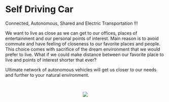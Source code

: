 # Self Driving Car

Connected, Autonomous, Shared and Electric Transportation !!!

We want to live as close as we can get to our offices, places of entertainment and our personal points of interest. Main reason is to avoid commute and have feeling of closeness to our favorite places and people. This choice comes with sacrifice of the dream environment that we would prefer to live. What if we could make distance between our favorite place to live and points of interest shorter that ever? 

Ultimate network of autonomous vehicles will get us closer to our needs and further to your natural environment.

<br><center>
<img src="https://github.com/ramilsharifsoy/Self_Driving_Car/blob/master/Locate_The_Lanes/Lanes_In_Triangle.png">

